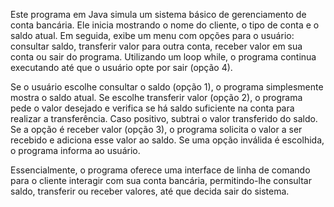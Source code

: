 Este programa em Java simula um sistema básico de gerenciamento de conta bancária. Ele inicia mostrando o nome do cliente, o tipo de conta e o saldo atual. Em seguida, exibe um menu com opções para o usuário: consultar saldo, transferir valor para outra conta, receber valor em sua conta ou sair do programa. Utilizando um loop while, o programa continua executando até que o usuário opte por sair (opção 4). 

Se o usuário escolhe consultar o saldo (opção 1), o programa simplesmente mostra o saldo atual. Se escolhe transferir valor (opção 2), o programa pede o valor desejado e verifica se há saldo suficiente na conta para realizar a transferência. Caso positivo, subtrai o valor transferido do saldo. Se a opção é receber valor (opção 3), o programa solicita o valor a ser recebido e adiciona esse valor ao saldo. Se uma opção inválida é escolhida, o programa informa ao usuário.

Essencialmente, o programa oferece uma interface de linha de comando para o cliente interagir com sua conta bancária, permitindo-lhe consultar saldo, transferir ou receber valores, até que decida sair do sistema.
